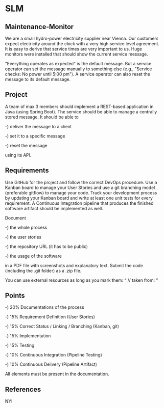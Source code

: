 # SLM
## Maintenance-Monitor
We are a small hydro-power electricity supplier near Vienna. Our customers expect electricity around the clock with a very high service level agreement. It is easy to derive that service times are very important to us. Huge monitors were installed that should show the current service message.

"Everything operates as expected" is the default message. But a service operator can set the message manually to something else (e.g., "Service checks: No power until 5:00 pm"). A service operator can also reset the message to its default message.

## Project
A team of max 3 members should implement a REST-based application in Java (using Spring Boot). The service should be able to manage a centrally stored message. It should be able to

-) deliver the message to a client

-) set it to a specific message

-) reset the message

using its API.

## Requirements
Use GitHub for the project and follow the correct DevOps procedure. Use a Kanban board to manage your User Stories and use a git branching model (preferable gitflow) to manage your code. Track your development process by updating your Kanban board and write at least one unit tests for every requirement. A Continuous Integration pipeline that produces the finished software artifact should be implemented as well.

Document

-) the whole process

-) the user stories

-) the repository URL (it has to be public)

-) the usage of the software


in a PDF file with screenshots and explanatory text. Submit the code (including the .git folder) as a .zip file.

You can use external resources as long as you mark them: “ // taken from: <URL> ”

## Points

-) 20% Documentations of the process
  
-) 15% Requirement Definition (User Stories)
  
-) 15% Correct Status / Linking / Branching (Kanban, git)
  
-) 15% Implementation
  
-) 15% Testing
  
-) 10% Continuous Integration (Pipeline Testing)
  
-) 10% Continuous Delivery (Pipeline Artifact)
  

All elements must be present in the documentation.

## References
NYI
